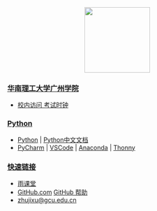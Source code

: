 <div align="center">
<img src="https://raw.githubusercontent.com/zhujixu/xuefulu.com/master/SOE.png" height="150" width="150" >
</div>

### **[华南理工大学广州学院](http://www.gcu.edu.cn/)**
+ [校内访问 考试时钟](http://10.5.1.246/clock)

### **[Python](https://www.python.org/)**
+ [Python](https://www.python.org/downloads/)   |   [Python中文文档](https://docs.python.org/zh-cn/3/)
+ [PyCharm](http://www.jetbrains.com/pycharm/download/)   |   [VSCode](https://code.visualstudio.com/)   |   [Anaconda](https://www.anaconda.com/distribution/)   |   [Thonny](https://thonny.org/)

### **[快速链接](https://github.com/login)**
+ [雨课堂](https://www.yuketang.cn/web)
+ [GitHub.com](https://github.com/login)   [GitHub 帮助](https://help.github.com/cn)
+ [zhujixu@gcu.edu.cn](https://github.com/login)
